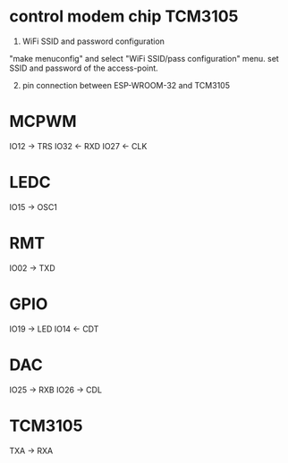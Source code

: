# control modem chip TCM3105

1. WiFi SSID and password configuration

"make menuconfig" and select "WiFi SSID/pass configuration" menu.
set SSID and password of the access-point.

2. pin connection between ESP-WROOM-32 and TCM3105

# MCPWM
IO12 -> TRS
IO32 <- RXD
IO27 <- CLK

# LEDC
IO15 -> OSC1

# RMT
IO02 -> TXD

# GPIO
IO19 -> LED
IO14 <- CDT

# DAC
IO25 -> RXB
IO26 -> CDL

# TCM3105
TXA -> RXA
